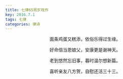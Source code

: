 ```yaml
---
title: 七律65周岁戏作
key: 2016.7.1
tags: 七律
categories: 律诗
---
```


<p align="center">面条鸡蛋又糕添，依俗乐得过生缘。
</p>
<p align="center">好命倍当恩娘父，安康更是谢神天。
</p>
<p align="center">老到悠然忘旧事，暮时温尔想新篇。
</p>
<p align="center">喜听亲友八方贺，自慰还活三十三。
</p>
<p align="center"></br>
</p>
